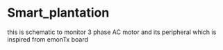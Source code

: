 # Smart_plantation
this is schematic  to monitor 3 phase AC motor and its peripheral which is inspired   from  emonTx board
